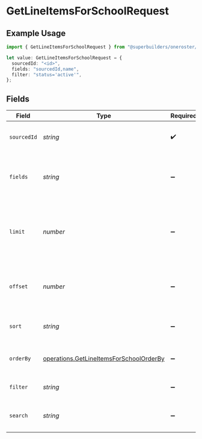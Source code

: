 # GetLineItemsForSchoolRequest

## Example Usage

```typescript
import { GetLineItemsForSchoolRequest } from "@superbuilders/oneroster/models/operations";

let value: GetLineItemsForSchoolRequest = {
  sourcedId: "<id>",
  fields: "sourcedId,name",
  filter: "status='active'",
};
```

## Fields

| Field                                                                                              | Type                                                                                               | Required                                                                                           | Description                                                                                        | Example                                                                                            |
| -------------------------------------------------------------------------------------------------- | -------------------------------------------------------------------------------------------------- | -------------------------------------------------------------------------------------------------- | -------------------------------------------------------------------------------------------------- | -------------------------------------------------------------------------------------------------- |
| `sourcedId`                                                                                        | *string*                                                                                           | :heavy_check_mark:                                                                                 | The sourcedId of the school                                                                        |                                                                                                    |
| `fields`                                                                                           | *string*                                                                                           | :heavy_minus_sign:                                                                                 | Comma-separated list of fields to include in the response                                          | sourcedId,name                                                                                     |
| `limit`                                                                                            | *number*                                                                                           | :heavy_minus_sign:                                                                                 | The maximum number of items to return in the paginated response                                    | 100                                                                                                |
| `offset`                                                                                           | *number*                                                                                           | :heavy_minus_sign:                                                                                 | The number of items to skip in the paginated response                                              | 0                                                                                                  |
| `sort`                                                                                             | *string*                                                                                           | :heavy_minus_sign:                                                                                 | The field to sort the response by                                                                  |                                                                                                    |
| `orderBy`                                                                                          | [operations.GetLineItemsForSchoolOrderBy](../../models/operations/getlineitemsforschoolorderby.md) | :heavy_minus_sign:                                                                                 | The order to sort the response by                                                                  |                                                                                                    |
| `filter`                                                                                           | *string*                                                                                           | :heavy_minus_sign:                                                                                 | The filter to apply to the response                                                                | status='active'                                                                                    |
| `search`                                                                                           | *string*                                                                                           | :heavy_minus_sign:                                                                                 | The search query to apply to the response                                                          |                                                                                                    |